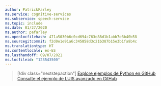 ```yaml
---
author: PatrickFarley
ms.service: cognitive-services
ms.subservice: speech-service
ms.topic: include
ms.date: 01/27/2020
ms.author: pafarley
ms.openlocfilehash: 471a5030b6c0cd694c763e88d1b1abb7e3b40b58
ms.sourcegitcommit: f2d0e1e91a6c345858d3c21b387b15e3b1fa8b4c
ms.translationtype: HT
ms.contentlocale: es-ES
ms.lasthandoff: 09/07/2021
ms.locfileid: "123543500"
---
```

> [!div class="nextstepaction"]
> [Explore ejemplos de Python en GitHub](https://aka.ms/speech/github-python)
> [Consulte el ejemplo de LUIS avanzado en GitHub](https://github.com/Azure/pizza_luis_bot)
